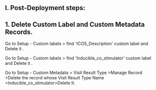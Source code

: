 ## I. Post-Deployment steps:

## 1. Delete Custom Label and Custom Metadata Records.

Go to Setup - Custom labels > find 'ICOS_Description' custom label and Delete it .

Go to Setup - Custom labels > find 'Inducible_co_stimulator' custom label and Delete it .

Go to Setup - Custom Metadata > Visit Result Type >Manage Record >Delete the record whose Visit Result Type Name =Inducible_co_stimulator>Delete It.
